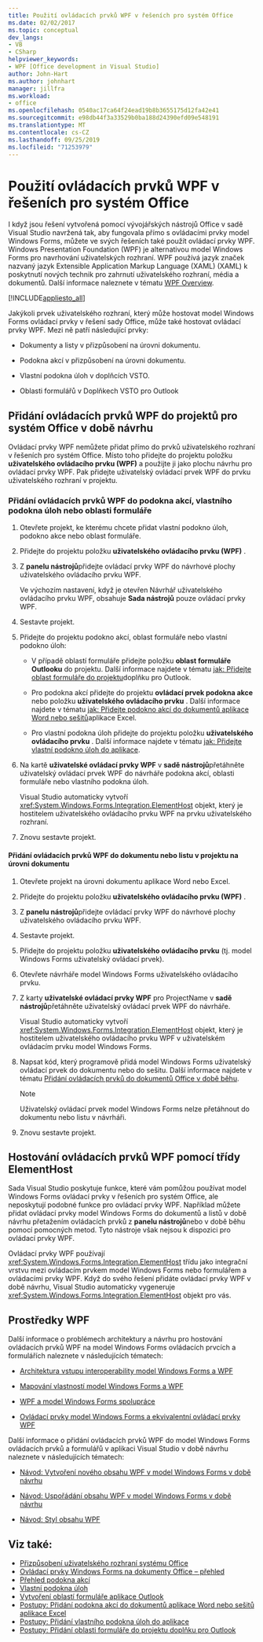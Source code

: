 ```yaml
---
title: Použití ovládacích prvků WPF v řešeních pro systém Office
ms.date: 02/02/2017
ms.topic: conceptual
dev_langs:
- VB
- CSharp
helpviewer_keywords:
- WPF [Office development in Visual Studio]
author: John-Hart
ms.author: johnhart
manager: jillfra
ms.workload:
- office
ms.openlocfilehash: 0540ac17ca64f24ead19b8b3655175d12fa42e41
ms.sourcegitcommit: e98db44f3a33529b0ba188d24390efd09e548191
ms.translationtype: MT
ms.contentlocale: cs-CZ
ms.lasthandoff: 09/25/2019
ms.locfileid: "71253979"
---
```

# <a name="use-wpf-controls-in-office-solutions"></a>Použití ovládacích prvků WPF v řešeních pro systém Office

I když jsou řešení vytvořená pomocí vývojářských nástrojů Office v sadě Visual Studio navržená tak, aby fungovala přímo s ovládacími prvky model Windows Forms, můžete ve svých řešeních také použít ovládací prvky WPF. Windows Presentation Foundation (WPF) je alternativou model Windows Forms pro navrhování uživatelských rozhraní. WPF používá jazyk značek nazvaný jazyk Extensible Application Markup Language (XAML) (XAML) k poskytnutí nových technik pro zahrnutí uživatelského rozhraní, média a dokumentů. Další informace naleznete v tématu [WPF Overview](../designers/introduction-to-wpf.md).

[!INCLUDE[appliesto_all](../vsto/includes/appliesto-all-md.md)]

Jakýkoli prvek uživatelského rozhraní, který může hostovat model Windows Forms ovládací prvky v řešení sady Office, může také hostovat ovládací prvky WPF. Mezi ně patří následující prvky:

- Dokumenty a listy v přizpůsobení na úrovni dokumentu.

- Podokna akcí v přizpůsobení na úrovni dokumentu.

- Vlastní podokna úloh v doplňcích VSTO.

- Oblasti formulářů v Doplňkech VSTO pro Outlook

## <a name="add-wpf-controls-to-office-projects-at-design-time"></a>Přidání ovládacích prvků WPF do projektů pro systém Office v době návrhu

Ovládací prvky WPF nemůžete přidat přímo do prvků uživatelského rozhraní v řešeních pro systém Office. Místo toho přidejte do projektu položku **uživatelského ovládacího prvku (WPF)** a použijte ji jako plochu návrhu pro ovládací prvky WPF. Pak přidejte uživatelský ovládací prvek WPF do prvku uživatelského rozhraní v projektu.

### <a name="to-add-wpf-controls-to-an-actions-pane-custom-task-pane-or-form-region"></a>Přidání ovládacích prvků WPF do podokna akcí, vlastního podokna úloh nebo oblasti formuláře

1. Otevřete projekt, ke kterému chcete přidat vlastní podokno úloh, podokno akce nebo oblast formuláře.

2. Přidejte do projektu položku **uživatelského ovládacího prvku (WPF)** .

3. Z **panelu nástrojů**přidejte ovládací prvky WPF do návrhové plochy uživatelského ovládacího prvku WPF.

     Ve výchozím nastavení, když je otevřen Návrhář uživatelského ovládacího prvku WPF, obsahuje **Sada nástrojů** pouze ovládací prvky WPF.

4. Sestavte projekt.

5. Přidejte do projektu podokno akcí, oblast formuláře nebo vlastní podokno úloh:

    - V případě oblastí formuláře přidejte položku **oblast formuláře Outlooku** do projektu. Další informace najdete v tématu [jak: Přidejte oblast formuláře do projektu](../vsto/how-to-add-a-form-region-to-an-outlook-add-in-project.md)doplňku pro Outlook.

    - Pro podokna akcí přidejte do projektu **ovládací prvek podokna akce** nebo položku **uživatelského ovládacího prvku** . Další informace najdete v tématu [jak: Přidejte podokno akcí do dokumentů aplikace Word nebo sešitů](../vsto/how-to-add-an-actions-pane-to-word-documents-or-excel-workbooks.md)aplikace Excel.

    - Pro vlastní podokna úloh přidejte do projektu položku **uživatelského ovládacího prvku** . Další informace najdete v tématu [jak: Přidejte vlastní podokno úloh do aplikace](../vsto/how-to-add-a-custom-task-pane-to-an-application.md).

6. Na kartě **uživatelské ovládací prvky WPF** v **sadě nástrojů**přetáhněte uživatelský ovládací prvek WPF do návrháře podokna akcí, oblasti formuláře nebo vlastního podokna úloh.

     Visual Studio automaticky vytvoří <xref:System.Windows.Forms.Integration.ElementHost> objekt, který je hostitelem uživatelského ovládacího prvku WPF na prvku uživatelského rozhraní.

7. Znovu sestavte projekt.

#### <a name="to-add-wpf-controls-to-a-document-or-worksheet-in-a-document-level-project"></a>Přidání ovládacích prvků WPF do dokumentu nebo listu v projektu na úrovni dokumentu

1. Otevřete projekt na úrovni dokumentu aplikace Word nebo Excel.

2. Přidejte do projektu položku **uživatelského ovládacího prvku (WPF)** .

3. Z **panelu nástrojů**přidejte ovládací prvky WPF do návrhové plochy uživatelského ovládacího prvku WPF.

4. Sestavte projekt.

5. Přidejte do projektu položku **uživatelského ovládacího prvku** (tj. model Windows Forms uživatelský ovládací prvek).

6. Otevřete návrháře model Windows Forms uživatelského ovládacího prvku.

7. Z karty **uživatelské ovládací prvky WPF** pro ProjectName v **sadě nástrojů**přetáhněte uživatelský ovládací prvek WPF do návrháře.

     Visual Studio automaticky vytvoří <xref:System.Windows.Forms.Integration.ElementHost> objekt, který je hostitelem uživatelského ovládacího prvku WPF v uživatelském ovládacím prvku model Windows Forms.

8. Napsat kód, který programově přidá model Windows Forms uživatelský ovládací prvek do dokumentu nebo do sešitu. Další informace najdete v tématu [Přidání ovládacích prvků do dokumentů Office v době běhu](../vsto/adding-controls-to-office-documents-at-run-time.md).

    > [!NOTE]
    > Uživatelský ovládací prvek model Windows Forms nelze přetáhnout do dokumentu nebo listu v návrháři.

9. Znovu sestavte projekt.

## <a name="host-wpf-controls-by-using-the-elementhost-class"></a>Hostování ovládacích prvků WPF pomocí třídy ElementHost

Sada Visual Studio poskytuje funkce, které vám pomůžou používat model Windows Forms ovládací prvky v řešeních pro systém Office, ale neposkytují podobné funkce pro ovládací prvky WPF. Například můžete přidat ovládací prvky model Windows Forms do dokumentů a listů v době návrhu přetažením ovládacích prvků z **panelu nástrojů**nebo v době běhu pomocí pomocných metod. Tyto nástroje však nejsou k dispozici pro ovládací prvky WPF.

Ovládací prvky WPF používají <xref:System.Windows.Forms.Integration.ElementHost> třídu jako integrační vrstvu mezi ovládacím prvkem model Windows Forms nebo formulářem a ovládacími prvky WPF. Když do svého řešení přidáte ovládací prvky WPF v době návrhu, Visual Studio automaticky vygeneruje <xref:System.Windows.Forms.Integration.ElementHost> objekt pro vás.

## <a name="wpf-resources"></a>Prostředky WPF

Další informace o problémech architektury a návrhu pro hostování ovládacích prvků WPF na model Windows Forms ovládacích prvcích a formulářích naleznete v následujících tématech:

- [Architektura vstupu interoperability model Windows Forms a WPF](/dotnet/framework/wpf/advanced/windows-forms-and-wpf-interoperability-input-architecture)

- [Mapování vlastností model Windows Forms a WPF](/dotnet/framework/wpf/advanced/windows-forms-and-wpf-property-mapping)

- [WPF a model Windows Forms spolupráce](/dotnet/framework/wpf/advanced/wpf-and-windows-forms-interoperation)

- [Ovládací prvky model Windows Forms a ekvivalentní ovládací prvky WPF](/dotnet/framework/wpf/advanced/windows-forms-controls-and-equivalent-wpf-controls)

Další informace o přidání ovládacích prvků WPF do model Windows Forms ovládacích prvků a formulářů v aplikaci Visual Studio v době návrhu naleznete v následujících tématech:

- [Návod: Vytvoření nového obsahu WPF v model Windows Forms v době návrhu](/dotnet/framework/winforms/advanced/walkthrough-creating-new-wpf-content-on-windows-forms-at-design-time)

- [Návod: Uspořádání obsahu WPF v model Windows Forms v době návrhu](/dotnet/framework/winforms/advanced/walkthrough-arranging-wpf-content-on-windows-forms-at-design-time)

- [Návod: Styl obsahu WPF](/dotnet/framework/winforms/advanced/walkthrough-styling-wpf-content)

## <a name="see-also"></a>Viz také:

- [Přizpůsobení uživatelského rozhraní systému Office](../vsto/office-ui-customization.md)
- [Ovládací prvky Windows Forms na dokumenty Office – přehled](../vsto/windows-forms-controls-on-office-documents-overview.md)
- [Přehled podokna akcí](../vsto/actions-pane-overview.md)
- [Vlastní podokna úloh](../vsto/custom-task-panes.md)
- [Vytvoření oblastí formuláře aplikace Outlook](../vsto/creating-outlook-form-regions.md)
- [Postupy: Přidání podokna akcí do dokumentů aplikace Word nebo sešitů aplikace Excel](../vsto/how-to-add-an-actions-pane-to-word-documents-or-excel-workbooks.md)
- [Postupy: Přidání vlastního podokna úloh do aplikace](../vsto/how-to-add-a-custom-task-pane-to-an-application.md)
- [Postupy: Přidání oblasti formuláře do projektu doplňku pro Outlook](../vsto/how-to-add-a-form-region-to-an-outlook-add-in-project.md)
